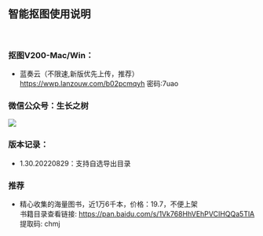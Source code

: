 
## 智能抠图使用说明
<!-- <right>20220112</right> -->
<br>

### 抠图V200-Mac/Win：
<!-- - 微云（不限速）
链接：https://share.weiyun.com/7joiQ4J6 密码：uhei4g -->
- 蓝奏云（不限速,新版优先上传，推荐）
https://wwp.lanzouw.com/b02pcmqyh  密码:7uao
<!-- - 百度网盘
https://pan.baidu.com/s/12Gf586UL4qPty6HAsRABlg 密码: d6ef -->


### 微信公众号：生长之树
![](https://jasonmin.github.io/newsky/assets/qrcode_for.jpg)

<head>
    <link rel="stylesheet" type="text/css" href="../style/style.css">
</head>

### 版本记录：
- 1.30.20220829：支持自选导出目录

### <green>推荐
- 精心收集的海量图书，近1万6千本，价格：19.7，不便上架     
书籍目录查看链接: https://pan.baidu.com/s/1Vk768HhVEhPVCIHQQa5TlA 提取码: chmj    
<!-- - 各大音乐vip下载音乐格式批量解码转mp3，便于长久保存，随处可播，支持ncm，qmc，kgm 等等      
链接: https://item.taobao.com/item.htm?id=675399145206 -->
